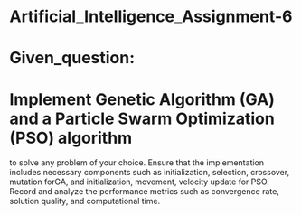 # Artificial_Intelligence_Assignment-6
# Given_question:
# Implement Genetic Algorithm (GA) and a Particle Swarm Optimization (PSO) algorithm
to solve any problem of your choice. Ensure that the implementation includes necessary
components such as initialization, selection, crossover, mutation forGA, and initialization,
movement, velocity update for PSO. Record and analyze the performance metrics such as
convergence rate, solution quality, and computational time.
